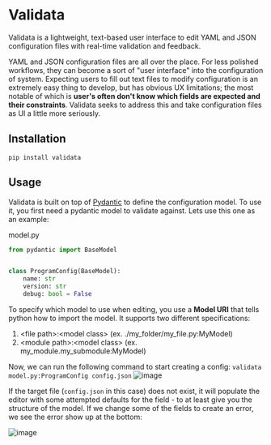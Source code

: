 # Validata

Validata is a lightweight, text-based user interface to edit YAML and JSON configuration files with real-time validation and feedback.

YAML and JSON configuration files are all over the place. For less polished workflows, they can become a sort of "user interface" into the configuration of system. 
Expecting users to fill out text files to modify configuration is an extremely easy thing to develop, but has obvious UX limitations; the most notable of which is **user's often don't know which fields are expected and their constraints**.
Validata seeks to address this and take configuration files as UI a little more seriously.

## Installation
```pip install validata```

## Usage

Validata is built on top of [Pydantic]([url](https://docs.pydantic.dev/latest/)) to define the configuration model. To use it, you first need a pydantic model to validate against. Lets use this one as an example:

model.py
```python
from pydantic import BaseModel


class ProgramConfig(BaseModel):
    name: str
    version: str
    debug: bool = False
```


To specify which model to use when editing, you use a **Model URI** that tells python how to import the model. It supports two different specifications:
1. &lt;file path&gt;:&lt;model class&gt;  (ex. ./my_folder/my_file.py:MyModel)
2. &lt;module path&gt;:&lt;model class&gt; (ex. my_module.my_submodule:MyModel)

Now, we can run the following command to start creating a config:
```validata model.py:ProgramConfig config.json```
![image](https://github.com/user-attachments/assets/c5ea056e-3d49-48fc-a66d-ebcd8c08e82c)

If the target file (`config.json` in this case) does not exist, it will populate the editor with some attempted defaults for the field - to at least give you the structure of the model.
If we change some of the fields to create an error, we see the error show up at the bottom:

![image](https://github.com/user-attachments/assets/3da4a8a2-0d72-481d-a001-6286ba43e474)
